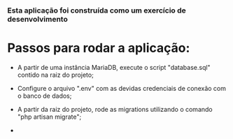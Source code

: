 ### Esta aplicação foi construída como um exercício de desenvolvimento ###

# Passos para rodar a aplicação:

- A partir de uma instância MariaDB, execute o script "database.sql" contido na raiz do projeto;

- Configure o arquivo ".env" com as devidas credenciais de conexão com o banco de dados;

- A partir da raiz do projeto, rode as migrations utilizando o comando "php artisan migrate";

- 

